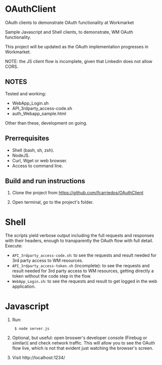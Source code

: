 # OAuthClient
OAuth clients to demonstrate OAuth functionality at Workmarket

Sample Javascript and Shell clients, to demonstrate, WM OAuth functionality.

This project will be updated as the OAuth implementation progresses in Workmarket.

NOTE: the JS client flow is incomplete, given that Linkedin does not allow CORS.


NOTES
-----

 Tested and working:

 * WebApp_Login.sh
 * API_3rdparty_access-code.sh
 * auth_Webapp_sample.html

 Other than these, development on going.


Prerrequisites
--------------

 * Shell (bash, sh, zsh).
 * NodeJS.
 * Curl, Wget or web browser.
 * Access to command line.


Build and run instructions
--------------------------

1) Clone the project from https://github.com/fcarriedos/OAuthClient

2) Open terminal, go to the project's folder.

# Shell

The scripts yield verbose output including the full requests and responses with their headers, enough to transparently the OAuth flow with full detail. Execute:
        
 * `API_3rdparty_access-code.sh`: to see the requests and result needed for 3rd party access to WM resources.
 * `API_3rdparty_access-token.sh` (incomplete): to see the requests and result needed for 3rd party access to WM resources, getting directly a token without the code step in the flow.
 * `WebApp_Login.sh`: to see the requests and result to get logged in the web application.

# Javascript

1) Run:

        $ node server.js

2) Optional, but useful: open broswer's developer console (Firebug or similar)(
   and check network traffic. This will allow you to see the OAuth flow live, which
   is not that evident just watching the browser's screen.

3) Visit http://localhost:1234/
